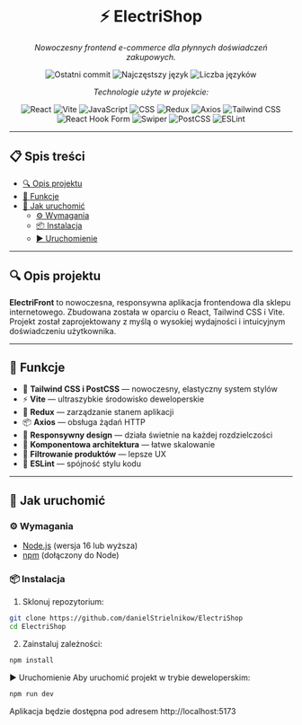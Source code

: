 <div id="top"></div>

<!-- HEADER STYLE: CLASSIC -->
<div align="center">

# ⚡ ElectriShop

<em>Nowoczesny frontend e-commerce dla płynnych doświadczeń zakupowych.</em>

<!-- BADGES -->
<img src="https://img.shields.io/github/last-commit/danielStrielnikow/ElectriFront?style=flat&logo=git&logoColor=white&color=0080ff" alt="Ostatni commit">
<img src="https://img.shields.io/github/languages/top/danielStrielnikow/ElectriFront?style=flat&color=0080ff" alt="Najczęstszy język">
<img src="https://img.shields.io/github/languages/count/danielStrielnikow/ElectriFront?style=flat&color=0080ff" alt="Liczba języków">

<em>Technologie użyte w projekcie:</em>

<img src="https://img.shields.io/badge/React-61DAFB.svg?style=flat&logo=React&logoColor=black" alt="React">
<img src="https://img.shields.io/badge/Vite-646CFF.svg?style=flat&logo=Vite&logoColor=white" alt="Vite">
<img src="https://img.shields.io/badge/JavaScript-F7DF1E.svg?style=flat&logo=JavaScript&logoColor=black" alt="JavaScript">
<img src="https://img.shields.io/badge/CSS-663399.svg?style=flat&logo=CSS&logoColor=white" alt="CSS">
<img src="https://img.shields.io/badge/Redux-764ABC.svg?style=flat&logo=Redux&logoColor=white" alt="Redux">
<img src="https://img.shields.io/badge/Axios-5A29E4.svg?style=flat&logo=Axios&logoColor=white" alt="Axios">
<img src="https://img.shields.io/badge/TailwindCSS-38B2AC.svg?style=flat&logo=TailwindCSS&logoColor=white" alt="Tailwind CSS">
<img src="https://img.shields.io/badge/React%20Hook%20Form-EC5990.svg?style=flat&logo=React-Hook-Form&logoColor=white" alt="React Hook Form">
<img src="https://img.shields.io/badge/Swiper-6332F6.svg?style=flat&logo=Swiper&logoColor=white" alt="Swiper">
<img src="https://img.shields.io/badge/PostCSS-DD3A0A.svg?style=flat&logo=PostCSS&logoColor=white" alt="PostCSS">
<img src="https://img.shields.io/badge/ESLint-4B32C3.svg?style=flat&logo=ESLint&logoColor=white" alt="ESLint">

</div>

---

## 📋 Spis treści

- [🔍 Opis projektu](#-opis-projektu)
- [🚀 Funkcje](#-funkcje)
- [🧰 Jak uruchomić](#-jak-uruchomić)
  - [⚙️ Wymagania](#️-wymagania)
  - [📦 Instalacja](#-instalacja)
  - [▶️ Uruchomienie](#️-uruchomienie)

---

## 🔍 Opis projektu

**ElectriFront** to nowoczesna, responsywna aplikacja frontendowa dla sklepu internetowego. Zbudowana została w oparciu o React, Tailwind CSS i Vite. Projekt został zaprojektowany z myślą o wysokiej wydajności i intuicyjnym doświadczeniu użytkownika.

---

## 🚀 Funkcje

- 🎨 **Tailwind CSS i PostCSS** — nowoczesny, elastyczny system stylów
- ⚡ **Vite** — ultraszybkie środowisko deweloperskie
- 🔁 **Redux** — zarządzanie stanem aplikacji
- 📦 **Axios** — obsługa żądań HTTP
- 📱 **Responsywny design** — działa świetnie na każdej rozdzielczości
- 🧩 **Komponentowa architektura** — łatwe skalowanie
- 🔎 **Filtrowanie produktów** — lepsze UX
- 🧼 **ESLint** — spójność stylu kodu

---

## 🧰 Jak uruchomić

### ⚙️ Wymagania

- [Node.js](https://nodejs.org/) (wersja 16 lub wyższa)
- [npm](https://www.npmjs.com/) (dołączony do Node)

### 📦 Instalacja

1. Sklonuj repozytorium:

```bash
git clone https://github.com/danielStrielnikow/ElectriShop
cd ElectriShop
```

2. Zainstaluj zależności:
```bash
npm install
```

▶️ Uruchomienie
Aby uruchomić projekt w trybie deweloperskim:
```bash
npm run dev
```
Aplikacja będzie dostępna pod adresem http://localhost:5173
